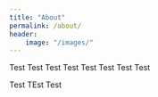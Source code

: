 ```yaml
---
title: "About"
permalink: /about/
header:
    image: "/images/"
---
```


Test Test Test Test Test Test Test Test

Test TEst Test